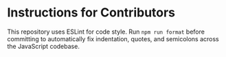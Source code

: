 # Instructions for Contributors

This repository uses ESLint for code style.
Run `npm run format` before committing to automatically fix indentation,
quotes, and semicolons across the JavaScript codebase.

